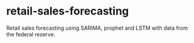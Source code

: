 # retail-sales-forecasting
Retail sales forecasting using SARIMA, prophet and LSTM with data from the federal reserve.
